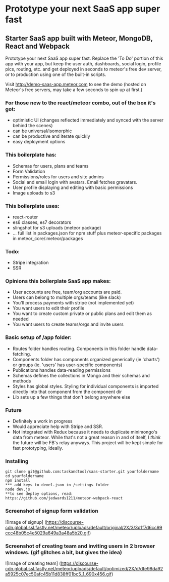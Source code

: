 # Prototype your next SaaS app super fast

## Starter SaaS app built with Meteor, MongoDB, React and Webpack

Prototype your next SaaS app super fast. Replace the 'To Do' portion of this app
with your app, but keep the user auth, dashboards, social login, profile pics, routing, etc.
and get deployed in seconds to meteor's free dev server, or to production using
one of the built-in scripts.

Visit http://demo-saas-app.meteor.com to see the demo (hosted on Meteor's free
servers, may take a few seconds to spin up at first.)

### For those new to the react/meteor combo, out of the box it's got:

* optimistic UI (changes reflected immediately and synced with the server behind the scenes)
* can be universal/isomorphic
* can be productive and iterate quickly
* easy deployment options

### This boilerplate has:

* Schemas for users, plans and teams
* Form Validation
* Permissions/roles for users and site admins
* Social and email login with avatars. Email fetches gravatars.
* User profile displaying and editing with basic permissions
* Image uploads to s3

### This boilerplate uses:

* react-router
* es6 classes, es7 decorators
* slingshot for s3 uploads (meteor package)
* ... full list in packages.json for npm stuff plus meteor-specific packages in meteor_core/.meteor/packages

### Todo:

* Stripe integration
* SSR

### Opinions this boilerplate SaaS app makes:

* User accounts are free, team/org accounts are paid.
* Users can belong to multiple orgs/teams (like slack)
* You'll process payments with stripe (not implemented yet)
* You want users to edit their profile
* You want to create custom private or public plans and edit them as needed
* You want users to create teams/orgs and invite users

### Basic setup of /app folder:

* Routes folder handles routing. Components in this folder handle data-fetching.
* Components folder has components organized generically (ie 'charts') or groups (ie. 'users' has user-specific components)
* Publications handles data-reading permissions
* Schemas defines the collections in Mongo and their schemas and methods
* Styles has global styles. Styling for individual components is imported directly into that component from the component dir
* Lib sets up a few things that don't belong anywhere else

### Future

* Definitely a work in progress
* Would appreciate help with Stripe and SSR.
* Not integrated with Redux because it needs to duplicate minimongo's data from meteor. While that's not a great reason in and of itself, I *think* the future will be FB's relay anyways. This project will be kept simple for fast prototyping, ideally.

### Installing

```
git clone git@github.com:taskandtool/saas-starter.git yourfoldername
cd yourfoldername
npm install
*** add keys to devel.json in /settings folder
node dev.js
**to see deploy options, read:  https://github.com/jedwards1211/meteor-webpack-react
```

### Screenshot of signup form validation

![Image of signup]
(https://discourse-cdn.global.ssl.fastly.net/meteor/uploads/default/original/2X/3/3d1f7d6cc99ccc48b05c4e5029a649a3a48a5b20.gif)

### Screenshot of creating team and inviting users in 2 browser windows. (gif glitches a bit, but gives the idea)

![Image of creating team]
(https://discourse-cdn.global.ssl.fastly.net/meteor/uploads/default/optimized/2X/d/dfe98da92a5925c07ec50afc45b11d838ff01bc5_1_690x456.gif)
